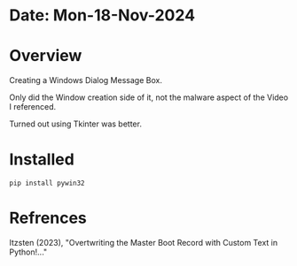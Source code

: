 #   Date: Mon-18-Nov-2024


#   Overview
Creating a Windows Dialog Message Box.

Only did the Window creation side of it, not the malware aspect of the Video I referenced.

Turned out using Tkinter was better.

#   Installed

`pip install pywin32`


#   Refrences
Itzsten (2023), "Overtwriting the Master Boot Record with Custom Text in Python!..."
